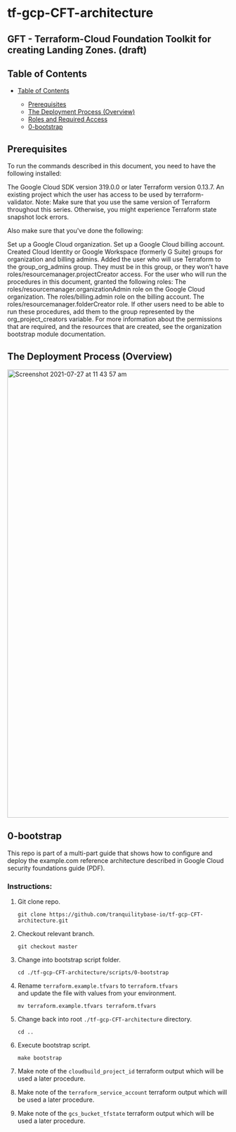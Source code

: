 # tf-gcp-CFT-architecture

##  GFT - Terraform-Cloud Foundation Toolkit for creating Landing Zones. (draft)

## Table of Contents

* [Table of Contents](#table-of-contents)

     * [Prerequisites](#prerequisites)
     * [The Deployment Process (Overview)](#the-deployment-process-overview)
     * [Roles and Required Access](#roles-and-access)
     * [0-bootstrap](#0-bootstrap)

        
 

## Prerequisites
  
  To run the commands described in this document, you need to have the following installed:
  
  The Google Cloud SDK version 319.0.0 or later
  Terraform version 0.13.7.
  An existing project which the user has access to be used by terraform-validator.
      Note: Make sure that you use the same version of Terraform throughout this series. Otherwise, you might experience Terraform state snapshot lock errors.

   Also make sure that you've done the following:

   Set up a Google Cloud organization.
   Set up a Google Cloud billing account.
   Created Cloud Identity or Google Workspace (formerly G Suite) groups for organization and billing admins.
   Added the user who will use Terraform to the group_org_admins group. They must be in this group, or they won't have roles/resourcemanager.projectCreator access.
   For the user who will run the procedures in this document, granted the following roles:
   The roles/resourcemanager.organizationAdmin role on the Google Cloud organization.
   The roles/billing.admin role on the billing account.
   The roles/resourcemanager.folderCreator role.
   If other users need to be able to run these procedures, add them to the group represented by the org_project_creators variable. For more information about the permissions that are required, and the resources that          are created, see the organization bootstrap module documentation.

## The Deployment Process (Overview)

<img width="1018" alt="Screenshot 2021-07-27 at 11 43 57 am" src="https://user-images.githubusercontent.com/80045831/127141366-262007ca-c4a6-48c5-a0bc-b89bdeb694a8.png">


## 0-bootstrap
This repo is part of a multi-part guide that shows how to configure and deploy the example.com reference architecture described in Google Cloud security foundations guide (PDF). 

### Instructions: 
1. Git clone repo.
   ```
   git clone https://github.com/tranquilitybase-io/tf-gcp-CFT-architecture.git
   ```

1. Checkout relevant branch.
   ```
   git checkout master
   ```
1. Change into bootstrap script folder.
   ```
   cd ./tf-gcp-CFT-architecture/scripts/0-bootstrap
   ```
1. Rename `terraform.example.tfvars` to `terraform.tfvars`  
   and update the file with values from your environment.
   ```
   mv terraform.example.tfvars terraform.tfvars
   ```
1. Change back into root `./tf-gcp-CFT-architecture` directory. 
   ```
   cd ..
   ```
1. Execute bootstrap script.
   ```
   make bootstrap
   ```
1. Make note of the `cloudbuild_project_id` terraform output which will be used a later procedure.
1. Make note of the `terraform_service_account` terraform output which will be used a later procedure.
1. Make note of the `gcs_bucket_tfstate` terraform output which will be used a later procedure. 



